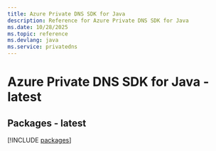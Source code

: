 ```yaml
---
title: Azure Private DNS SDK for Java
description: Reference for Azure Private DNS SDK for Java
ms.date: 10/28/2025
ms.topic: reference
ms.devlang: java
ms.service: privatedns
---
```

# Azure Private DNS SDK for Java - latest
## Packages - latest
[!INCLUDE [packages](private-dns-index.md)]